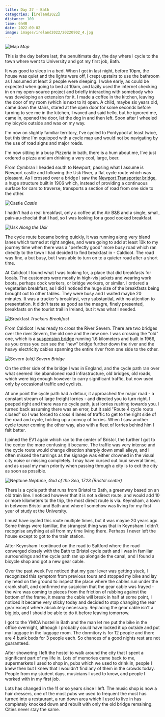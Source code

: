 ```yaml
--- 
title: Day 27 - Bath
categories: [ireland2022]
distance: 100
time: 6h40
date: 2022-09-02
image: images/ireland2022/20220902_4.jpg
---
```


![Map](/images/ireland2022/20220902_map.jpg) 
*Map*

This is the day before last, the penultimate day, the day where I cycle to the
town where went to University and got my first job, Bath.

It was good to sleep in a bed. When I got in last night, before 10pm, the
house was quiet and the lights were off, I crept upstairs to use the bathroom
as I assumed at least 3 people were sleeping. I woke early, as could be
expected when going to bed at 10am, and lazily used the internet checking in
on my open-source project and briefly interacting with somebody who was
developing an extension for it. I made a coffee in the kitchen, leaving the
door of my room (which is next to it) open. A child, maybe six years old, came
down the stairs, stared at the open door for some seconds before turning to
see me in the kitchen, I waved and said hello, but he ignored me, came in,
opened the door, let the dog in and then left. Soon after I wheeled my bicycle
outside and was on my way.

I'm now on slightly familiar territory, I've cycled to Pontypool at least
twice, but this time I'm equipped with a cycle map and would not be navigating
by the use of road signs and major roads.

I'm now sitting in a busy Pizzeria in bath, there is a hum about me, I've just
ordered a pizza and am drinking a very cool, large, beer.

From Cymbran I headed south to Newport, passing what I assume is Newport
castle and following the Usk River, a flat cycle route which was pleasant. As
I crossed over a bridge I saw the [Newport Transporter
bridge](https://en.wikipedia.org/wiki/Newport_Transporter_Bridge), a huge
structure built in 1906 which, instead of providing a continuous surface for
cars to traverse, transports a section of road from one side to the other.

![Castle](/images/ireland2022/20220902_1.jpg) 
*Castle*

I hadn't had a real breakfast, only a coffee at the Air B&B and a single, small,
pain-au-choclat that I had, so I was looking for a good cooked breakfast.

![Usk](/images/ireland2022/20220902_2.jpg) 
*Along the Usk*

The cycle route became boring quickly, it was running along very bland lanes
which turned at right angles, and were going to add at least 10k to my journey
time when there was a "perfectly good" more busy road which ran directly to
the town I had decided to find breakfast in - Caldicot. The road was fine, a
but busy, but I was able to turn on to a quieter road after a short time.

At Calidcot I found what I was looking for, a place that did breakfasts for
locals. The customers were mostly in high-vis jackets and wearing work boots,
perhaps dock workers, or bridge workers, or similar. I ordered a vegetarian
breakfast, as I did I noticed the huge size of the breakfasts being brought
out to other tables. They were busy and I waited maybe 20 minutes. It was a
trucker's breakfast, very substantial, with no attention to presentation. It
didn't taste as good as the meagre, finely presented, breakfasts on the tourist
trail in Ireland, but it was what I needed.

![Breakfast](/images/ireland2022/20220902_3.jpg) 
*Truckers Breakfast*

From Caldicot I was ready to cross the River Severn. There are two bridges
over the river Severn, the old one and the new one. I was crossing the "old"
one, which is a [suspension
bridge](https://en.wikipedia.org/wiki/Severn_Bridge) running 1.6 kilometers
and built in 1966, as you cross you can see the "new" bridge further down the
river and the heavy electricity cables spanning the entire river from one side
to the other.

![Severn](/images/ireland2022/20220902_4.jpg) 
*(old) Severn Bridge*

On the other side of the bridge I was in England, and the cycle path ran over
what seemed like abandoned road infrastructure, old bridges, old roads, which
were big enough however to carry significant traffic, but now used only by
occasional traffic and cyclists. 

At one point the cycle path had a detour, it approached _the_ major road - a
constant stream of large freight lorries - and directed you to turn right. I
peeped right and there was no cycle path, just lorries rushing towards you. I
turned back assuming there was an error, but it said "Route 4 cycle route
closed" so I was forced to cross 4 lanes of traffic to get to the right side
of the road and cycle, holding up a convoy of lorries. When I saw another
cycle tourer coming the other way, also with a fleet of lorries behind him I
felt better.

I joined the EV1 again which ran to the center of Bristol, the further I got
to the center the more confusing it became. The traffic was very intense and
the cycle route would change direction sharply down small alleys, and I often
missed the turnings as the signage was either drowned in the visual city noise
or missing completely. I may have cursed out loud several times, and as usual
my main priority when passing through a city is to exit the city as soon as
possible.

![Neptune](/images/ireland2022/20220902_5.jpg) 
*Neptune, God of the Sea, 1723 (Bristol center)*

There is a cycle path that runs from Bristol to Bath, a greenway based on an
old train line. I noticed however that it is not a direct route, and would add
10 or more kilometers to the trip, the most direct route is via. Keynsham, a
town in between Bristol and Bath and where I somehow was living for my first
year of study at the University.

I must have cycled this route multiple times, but it was maybe 20 years ago.
Some things were familiar, the strangest thing was that in Keynsham I didn't
recognise anything at all from my time living there. Perhaps I never left the
house except to got to the train station.

After Keynsham I continued on the road to Saltford where the road converged
closely with the Bath to Bristol cycle path and I was in familiar
surroundings and the cycle path ran up alongside the canal, and I found a
bicycle shop and got a new gear cable.

Over the past week I've noticed that my gear lever was getting stuck, I
recognized this symptom from previous tours and stopped my bike and lay my
head on the ground to inspect the place where the cables run under the crank
shaft, and confirmed my suspicion that the gear cable was frayed - the wire
was coming to pieces from the friction of rubbing against the bottom of the
frame, it means the cable will break in half at some point, I noticed it
became very sticky today and decided to stop changing the rear gear except
where absolutely necessary. Replacing the gear cable isn't a big job, and I
should be able to do it before leaving tomorrow.

I got to the YMCA hostel in Bath and the man let me put the bike in the office
overnight, although I probably could have locked it up outside and put my
luggage in the luggage room. The dormitory is for 12 people and there are 4
bunk beds for 3 people each. So chances of a good nights rest are not
guaranteed.

After showering I left the hostel to walk around the city that I spent a
significant part of my life in. Lots of memories came back to me, supermarkets
I used to shop in, pubs which we used to drink in, people I knew then but I
knew that I wouldn't find any of them in the crowds today. People from my
student days, musicians I used to know, and people I worked with in my first
job.

Lots has changed in the 11 or so years since I left. The music shop is now a
hair dressers, one of the most pubs we used to frequent the most has turned
into a restaurant, a run down area which I used to live in has completely
knocked down and rebuilt with only the old bridge remaining. Cities never stay
the same.
